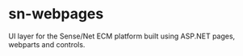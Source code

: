 # sn-webpages
UI layer for the Sense/Net ECM platform built using ASP.NET pages, webparts and controls.
